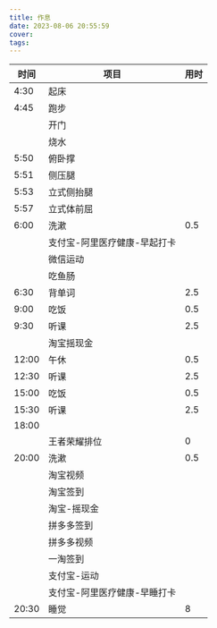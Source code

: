 ```yaml
---
title: 作息
date: 2023-08-06 20:55:59
cover:
tags:
---
```


<!-- more -->

| 时间  | 项目                         | 用时 |
| ----- | ---------------------------- | ---- |
| 4:30  | 起床                         |      |
| 4:45  | 跑步                         |      |
|       | 开门                         |      |
|       | 烧水                         |      |
| 5:50  | 俯卧撑                       |      |
| 5:51  | 侧压腿                       |      |
| 5:53  | 立式侧抬腿                   |      |
| 5:57  | 立式体前屈                   |      |
| 6:00  | 洗漱                         | 0.5  |
|       | 支付宝-阿里医疗健康-早起打卡 |      |
|       | 微信运动                     |      |
|       | 吃鱼肠                             |      |
| 6:30  | 背单词                       | 2.5  |
| 9:00  | 吃饭                         | 0.5  |
| 9:30  | 听课                         | 2.5  |
|       | 淘宝摇现金                   |      |
| 12:00 | 午休                         | 0.5  |
| 12:30 | 听课                         | 2.5  |
| 15:00 | 吃饭                         | 0.5  |
| 15:30 | 听课                         | 2.5  |
| 18:00 |                              |      |
|       | 王者荣耀排位                 | 0    |
| 20:00 | 洗漱                         | 0.5  |
|       | 淘宝视频                     |      |
|       | 淘宝签到                     |      |
|       | 淘宝-摇现金                  |      |
|       | 拼多多签到                   |      |
|       | 拼多多视频                   |      |
|       | 一淘签到                     |      |
|       | 支付宝-运动                  |      |
|       | 支付宝-阿里医疗健康-早睡打卡 |      |
| 20:30 | 睡觉                         | 8    |
